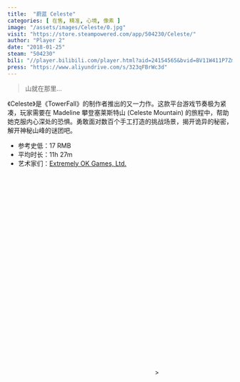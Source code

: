 ```yaml
---
title:  "蔚蓝 Celeste"
categories: [ 在售, 精准, 心境, 像素 ]
image: "/assets/images/Celeste/0.jpg"
visit: "https://store.steampowered.com/app/504230/Celeste/"
author: "Player 2"
date: "2018-01-25"
steam: "504230"
bili: "//player.bilibili.com/player.html?aid=24154565&bvid=BV11W411P7Zm&cid=40481423&page=1"
press: "https://www.aliyundrive.com/s/323qFBrWc3d"
---
```


> 山就在那里…

《Celeste》是《TowerFall》的制作者推出的又一力作。这款平台游戏节奏极为紧凑，玩家需要在 Madeline 攀登塞莱斯特山 (Celeste Mountain) 的旅程中，帮助她克服内心深处的恐惧。勇敢面对数百个手工打造的挑战场景，揭开诡异的秘密，解开神秘山峰的谜团吧。

- 参考史低：17 RMB
- 平均时长：11h 27m
- 艺术家们：[Extremely OK Games, Ltd.](https://exok.com/index.html)

<iframe frameborder="no" border="0" marginwidth="0" marginheight="0" width=330 height=450 src="hhtps://music.163.com/outchain/player?type=1&id=75137375&auto=0&height=430"></iframe>>